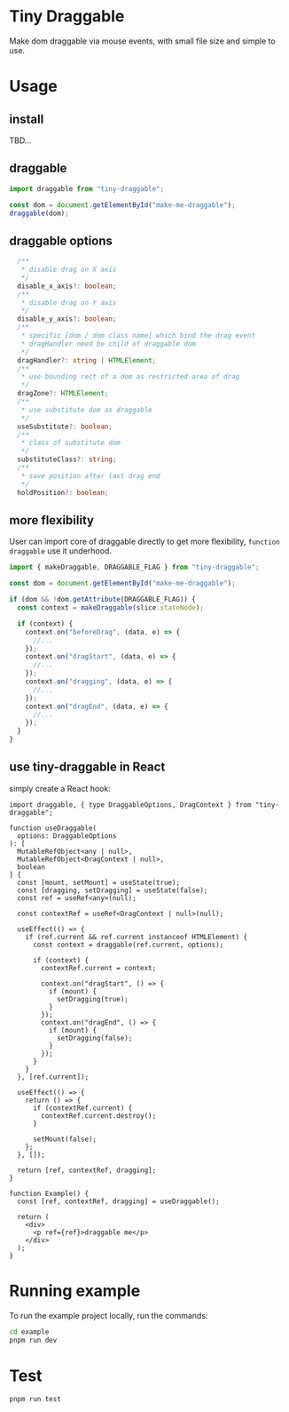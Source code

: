 # Tiny Draggable

Make dom draggable via mouse events, with small file size and simple to use.

# Usage

## install

TBD...

## draggable

```ts
import draggable from "tiny-draggable";

const dom = document.getElementById("make-me-draggable");
draggable(dom);
```

## draggable options

```ts
  /**
   * disable drag on X axis
   */
  disable_x_axis?: boolean;
  /**
   * disable drag on Y axis
   */
  disable_y_axis?: boolean;
  /**
   * specific [dom / dom class name] which bind the drag event
   * dragHandler need be child of draggable dom
   */
  dragHandler?: string | HTMLElement;
  /**
   * use bounding rect of a dom as restricted area of drag
   */
  dragZone?: HTMLElement;
  /**
   * use substitute dom as draggable
   */
  useSubstitute?: boolean;
  /**
   * class of substitute dom
   */
  substituteClass?: string;
  /**
   * save position after last drag end
   */
  holdPosition?: boolean;
```

## more flexibility

User can import core of draggable directly to get more flexibility, `function draggable` use it underhood.

```ts
import { makeDraggable, DRAGGABLE_FLAG } from "tiny-draggable";

const dom = document.getElementById("make-me-draggable");

if (dom && !dom.getAttribute(DRAGGABLE_FLAG)) {
  const context = makeDraggable(slice.stateNode);

  if (context) {
    context.on("beforeDrag", (data, e) => {
      //...
    });
    context.on("dragStart", (data, e) => {
      //...
    });
    context.on("dragging", (data, e) => {
      //...
    });
    context.on("dragEnd", (data, e) => {
      //...
    });
  }
}
```

## use tiny-draggable in React

simply create a React hook:

```tsx
import draggable, { type DraggableOptions, DragContext } from "tiny-draggable";

function useDraggable(
  options: DraggableOptions
): [
  MutableRefObject<any | null>,
  MutableRefObject<DragContext | null>,
  boolean
] {
  const [mount, setMount] = useState(true);
  const [dragging, setDragging] = useState(false);
  const ref = useRef<any>(null);

  const contextRef = useRef<DragContext | null>(null);

  useEffect(() => {
    if (ref.current && ref.current instanceof HTMLElement) {
      const context = draggable(ref.current, options);

      if (context) {
        contextRef.current = context;

        context.on("dragStart", () => {
          if (mount) {
            setDragging(true);
          }
        });
        context.on("dragEnd", () => {
          if (mount) {
            setDragging(false);
          }
        });
      }
    }
  }, [ref.current]);

  useEffect(() => {
    return () => {
      if (contextRef.current) {
        contextRef.current.destroy();
      }

      setMount(false);
    };
  }, []);

  return [ref, contextRef, dragging];
}

function Example() {
  const [ref, contextRef, dragging] = useDraggable();

  return (
    <div>
      <p ref={ref}>draggable me</p>
    </div>
  );
}
```

# Running example

To run the example project locally, run the commands:

```sh
cd example
pnpm run dev
```

# Test

```
pnpm run test

```
